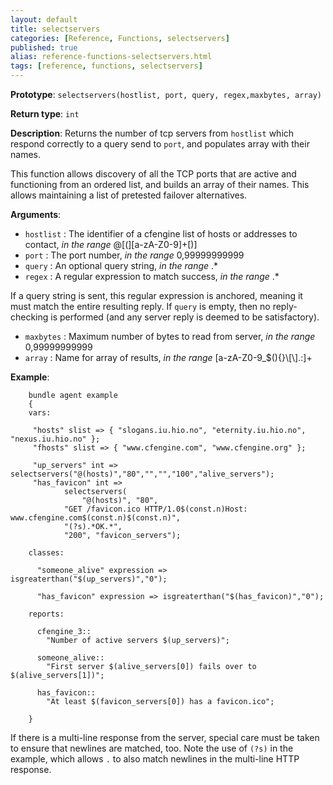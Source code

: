 ```yaml
---
layout: default
title: selectservers
categories: [Reference, Functions, selectservers]
published: true
alias: reference-functions-selectservers.html
tags: [reference, functions, selectservers]
---
```


**Prototype**: `selectservers(hostlist, port, query, regex,maxbytes, array)`

**Return type**: `int`

**Description**: Returns the number of tcp servers from `hostlist` which 
respond correctly to a query send to `port`, and populates array with their 
names.

This function allows discovery of all the TCP ports that are active and 
functioning from an ordered list, and builds an array of their names. This 
allows maintaining a list of pretested failover alternatives.

**Arguments**:

* `hostlist` : The identifier of a cfengine list of hosts or addresses to
contact, *in the range* @[(][a-zA-Z0-9]+[)]   
* `port` : The port number, *in the range* 0,99999999999   
* `query` : An optional query string, *in the range* .\*
* `regex` : A regular expression to match success, *in the range* .\*

If a query string is sent, this regular expression is anchored, meaning it 
must match the entire resulting reply. If `query` is empty, then no reply-checking is performed (and any server reply is deemed to be
satisfactory).

* `maxbytes` : Maximum number of bytes to read from server, *in the range*
0,99999999999   
* `array` : Name for array of results, *in the range*
[a-zA-Z0-9\_\$(){}\\[\\].:]+

**Example**:

```cf3
    bundle agent example
    {     
    vars:

     "hosts" slist => { "slogans.iu.hio.no", "eternity.iu.hio.no", "nexus.iu.hio.no" };
     "fhosts" slist => { "www.cfengine.com", "www.cfengine.org" };
 
     "up_servers" int =>  selectservers("@(hosts)","80","","","100","alive_servers");
     "has_favicon" int =>
            selectservers(
                "@(hosts)", "80",
            "GET /favicon.ico HTTP/1.0$(const.n)Host: www.cfengine.com$(const.n)$(const.n)",
            "(?s).*OK.*",
            "200", "favicon_servers");

    classes:

      "someone_alive" expression => isgreaterthan("$(up_servers)","0");

      "has_favicon" expression => isgreaterthan("$(has_favicon)","0");

    reports:

      cfengine_3::
        "Number of active servers $(up_servers)";

      someone_alive::
        "First server $(alive_servers[0]) fails over to $(alive_servers[1])";

      has_favicon::
        "At least $(favicon_servers[0]) has a favicon.ico";

    }
```

If there is a multi-line response from the server, special care must be
taken to ensure that newlines are matched, too. Note the use of `(?s)`
in the example, which allows `.` to also match newlines in the
multi-line HTTP response.
